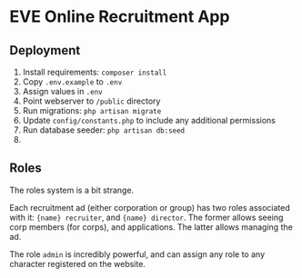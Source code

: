 # EVE Online Recruitment App

## Deployment
1. Install requirements: `composer install`
1. Copy `.env.example` to `.env`
1. Assign values in `.env`
1. Point webserver to `/public` directory
1. Run migrations: `php artisan migrate`
1. Update `config/constants.php` to include any additional permissions
1. Run database seeder: `php artisan db:seed`
1. 

## Roles
The roles system is a bit strange.

Each recruitment ad (either corporation or group) has two roles associated with it: `{name} recruiter`, and `{name}
director`. The former allows seeing corp members (for corps), and applications. The latter allows managing the ad.

The role `admin` is incredibly powerful, and can assign any role to any character registered on the website.